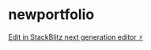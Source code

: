 # newportfolio

[Edit in StackBlitz next generation editor ⚡️](https://stackblitz.com/~/github.com/anish-karnik/newportfolio)